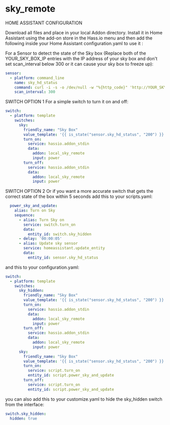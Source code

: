 # sky_remote

HOME ASSISTANT CONFIGURATION

Download all files and place in your local Addon directory. Install it in Home Assistant using the add-on store in the Hass.io menu and then add the following inside your Home Assistant configuration.yaml to use it :

For a Sensor to detect the state of the Sky box (Replace both of the YOUR_SKY_BOX_IP entries with the IP address of your sky box and don't set scan_interval below 300 or it can cause your sky box to freeze up):

```yaml
sensor:
  - platform: command_line
    name: sky_hd_status
    command: curl -i -s -o /dev/null -w "%{http_code}" 'http://YOUR_SKY_BOX_IP:49159/photo-viewing/start?uri=http://192.168.0.256/null.jpg' && curl 'http://YOUR_SKY_BOX_IP:49159/photo-viewing/stop'
    scan_interval: 300
```

SWITCH OPTION 1
For a simple switch to turn it on and off:

```yaml
switch:
  - platform: template
    switches:
      sky:
        friendly_name: "Sky Box"
        value_template: '{{ is_state("sensor.sky_hd_status", "200") }}'
        turn_on:
          service: hassio.addon_stdin
          data:
            addon: local_sky_remote
            input: power
        turn_off:
          service: hassio.addon_stdin
          data:
            addon: local_sky_remote
            input: power
```

SWITCH OPTION 2
Or if you want a more accurate switch that gets the correct state of the box within 5 seconds add this to your scripts.yaml:

```yaml
  power_sky_and_update:
    alias: Turn on Sky
    sequence:
      - alias: Turn Sky on
        service: switch.turn_on
        data:
          entity_id: switch.sky_hidden
      - delay: '00:00:05'
      - alias: Update sky sensor
        service: homeassistant.update_entity
        data:
          entity_id: sensor.sky_hd_status
```

and this to your configuration.yaml:

```yaml
switch:
  - platform: template
    switches:
      sky_hidden:
        friendly_name: "Sky Box"
        value_template: '{{ is_state("sensor.sky_hd_status", "200") }}'
        turn_on:
          service: hassio.addon_stdin
          data:
            addon: local_sky_remote
            input: power
        turn_off:
          service: hassio.addon_stdin
          data:
            addon: local_sky_remote
            input: power
      sky:
        friendly_name: "Sky Box"
        value_template: '{{ is_state("sensor.sky_hd_status", "200") }}'
        turn_on:
          service: script.turn_on
          entity_id: script.power_sky_and_update
        turn_off:
          service: script.turn_on
          entity_id: script.power_sky_and_update
```

you can also add this to your customize.yaml to hide the sky_hidden switch from the interface:

```yaml
switch.sky_hidden:
  hidden: true
```
